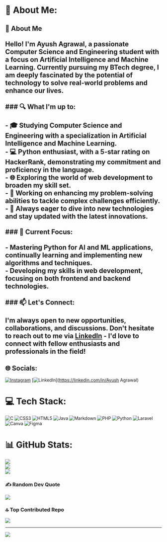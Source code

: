 # 💫 About Me:
## 👋 About Me<br><br>Hello! I'm Ayush Agrawal, a passionate Computer Science and Engineering student with a focus on Artificial Intelligence and Machine Learning. Currently pursuing my BTech degree, I am deeply fascinated by the potential of technology to solve real-world problems and enhance our lives.<br><br>### 🔍 What I'm up to:<br><br>- 🎓 Studying Computer Science and Engineering with a specialization in Artificial Intelligence and Machine Learning.<br>- 💻 Python enthusiast, with a 5-star rating on HackerRank, demonstrating my commitment and proficiency in the language.<br>- 🌐 Exploring the world of web development to broaden my skill set.<br>- 🧠 Working on enhancing my problem-solving abilities to tackle complex challenges efficiently.<br>- 🚀 Always eager to dive into new technologies and stay updated with the latest innovations.<br><br>### 🌱 Current Focus:<br><br>- Mastering Python for AI and ML applications, continually learning and implementing new algorithms and techniques.<br>- Developing my skills in web development, focusing on both frontend and backend technologies.<br><br>### 📫 Let's Connect:<br><br>I'm always open to new opportunities, collaborations, and discussions. Don't hesitate to reach out to me via [LinkedIn](#) - I'd love to connect with fellow enthusiasts and professionals in the field!<br>


## 🌐 Socials:
[![Instagram](https://img.shields.io/badge/Instagram-%23E4405F.svg?logo=Instagram&logoColor=white)](https://instagram.com/ayushagrawal_76) [![LinkedIn](https://img.shields.io/badge/LinkedIn-%230077B5.svg?logo=linkedin&logoColor=white)](https://linkedin.com/in/Ayush Agrawal) 

# 💻 Tech Stack:
![C](https://img.shields.io/badge/c-%2300599C.svg?style=for-the-badge&logo=c&logoColor=white) ![CSS3](https://img.shields.io/badge/css3-%231572B6.svg?style=for-the-badge&logo=css3&logoColor=white) ![HTML5](https://img.shields.io/badge/html5-%23E34F26.svg?style=for-the-badge&logo=html5&logoColor=white) ![Java](https://img.shields.io/badge/java-%23ED8B00.svg?style=for-the-badge&logo=openjdk&logoColor=white) ![Markdown](https://img.shields.io/badge/markdown-%23000000.svg?style=for-the-badge&logo=markdown&logoColor=white) ![PHP](https://img.shields.io/badge/php-%23777BB4.svg?style=for-the-badge&logo=php&logoColor=white) ![Python](https://img.shields.io/badge/python-3670A0?style=for-the-badge&logo=python&logoColor=ffdd54) ![Laravel](https://img.shields.io/badge/laravel-%23FF2D20.svg?style=for-the-badge&logo=laravel&logoColor=white) ![Canva](https://img.shields.io/badge/Canva-%2300C4CC.svg?style=for-the-badge&logo=Canva&logoColor=white) ![Figma](https://img.shields.io/badge/figma-%23F24E1E.svg?style=for-the-badge&logo=figma&logoColor=white)
# 📊 GitHub Stats:
![](https://github-readme-stats.vercel.app/api?username=TheLearningHead&theme=radical&hide_border=false&include_all_commits=true&count_private=false)<br/>
![](https://github-readme-streak-stats.herokuapp.com/?user=TheLearningHead&theme=radical&hide_border=false)<br/>
![](https://github-readme-stats.vercel.app/api/top-langs/?username=TheLearningHead&theme=radical&hide_border=false&include_all_commits=true&count_private=false&layout=compact)

### ✍️ Random Dev Quote
![](https://quotes-github-readme.vercel.app/api?type=horizontal&theme=radical)

### 🔝 Top Contributed Repo
![](https://github-contributor-stats.vercel.app/api?username=TheLearningHead&limit=5&theme=gruvbox&combine_all_yearly_contributions=true)

---
[![](https://visitcount.itsvg.in/api?id=TheLearningHead&icon=1&color=1)](https://visitcount.itsvg.in)

<!-- Proudly created with GPRM ( https://gprm.itsvg.in ) -->
